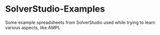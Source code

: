 # SolverStudio-Examples
Some example spreadsheets from SolverStudio used while trying to learn various aspects, like AMPL
